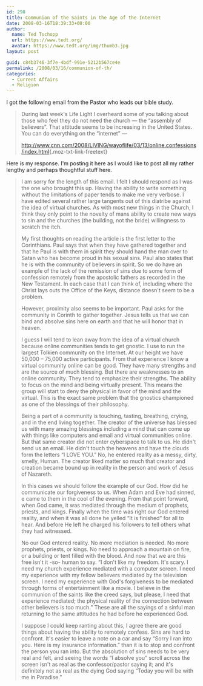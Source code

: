```yaml
---
id: 298
title: Communion of the Saints in the Age of the Internet
date: 2008-03-16T18:39:33+00:00
author:
  name: Ted Tschopp
  url: https://www.tedt.org/
  avatar: https://www.tedt.org/img/thumb3.jpg
layout: post

guid: c84b3746-3f7e-4bdf-991e-5212b567ce4e
permalink: /2008/03/16/communion-of-th/
categories:
  - Current Affairs
  - Religion
---
```

I got the following email from the Pastor who leads our bible study.

> During last week's Life Light I overheard some of you talking about those who feel they do not need the church &#8212; the &#8220;assembly of believers&#8221;. That attitude seems to be increasing in the United States. You can do everything on the &#8220;internet&#8221; &#8212;
> 
> <http://www.cnn.com/2008/LIVING/wayoflife/03/13/online.confessions/index.html>{.moz-txt-link-freetext}

Here is my response. I'm posting it here as I would like to post all my rather lengthy and perhaps thoughtful stuff here.

> I am sorry for the length of this email. I felt I should respond as I was the one who brought this up. Having the ability to write something without the limitations of paper tends to make me very verbose. I have edited several rather large tangents out of this diatribe against the idea of virtual churches. As with most new things in the Church, I think they only point to the novelty of mans ability to create new ways to sin and the churches (the building, not the bride) willingness to scratch the itch.
> 
> My first thoughts on reading the article is the first letter to the Corinthians. Paul says that when they have gathered together and that he Paul is with them in spirit they should hand the man over to Satan who has become proud in his sexual sins. Paul also states that he is with the community of believers in spirit. So we do have an example of the lack of the remission of sins due to some form of confession remotely from the apostolic fathers as recorded in the New Testament. In each case that I can think of, including where the Christ lays outs the Office of the Keys, distance doesn't seem to be a problem.
> 
> However, proximity also seems to be important. Paul asks for the community in Corinth to gather together. Jesus tells us that we can bind and absolve sins here on earth and that he will honor that in heaven.
> 
> I guess I will tend to lean away from the idea of a virtual church because online communities tends to get gnostic. I use to run the largest Tolkien community on the Internet. At our height we have 50,000 &#8211; 75,000 active participants. From that experience I know a virtual community online can be good. They have many strengths and are the source of much blessing. But there are weaknesses to an online community. They tend to emphasize their strengths. The ability to focus on the mind and being virtually present. This means the group will start to deny the physical in favor of the mind and the virtual. This is the exact same problem that the gnostics championed as one of the blessings of their philosophy.
> 
> Being a part of a community is touching, tasting, breathing, crying, and in the end living together. The creator of the universe has blessed us with many amazing blessings including a mind that can come up with things like computers and email and virtual communities online. But that same creator did not enter cyberspace to talk to us. He didn't send us an email. He didn't touch the heavens and have the clouds form the letters &#8220;I LOVE YOU.&#8221; No, he entered reality as a messy, dirty, smelly, Human. The creator liked matter so much that creator and creation became bound up in reality in the person and work of Jesus of Nazareth.
> 
> In this cases we should follow the example of our God. How did he communicate our forgiveness to us. When Adam and Eve had sinned, e came to them in the cool of the evening. From that point forward, when God came, it was mediated through the medium of prophets, priests, and kings. Finally when the time was right our God entered reality, and when it was all done he yelled &#8220;It is finished&#8221; for all to hear. And before He left he charged his followers to tell others what they had witnessed.
> 
> No our God entered reality. No more mediation is needed. No more prophets, priests, or kings. No need to approach a mountain on fire, or a building or tent filled with the blood. And now that we are this free isn't it -so- human to say. &#8220;I don't like my freedom. It's scary. I need my church experience mediated with a computer screen. I need my experience with my fellow believers mediated by the television screen. I need my experience with God's forgiveness to be mediated through forms of entertainment like a movie. I believe in the communion of the saints like the creed says, but please, I need that experience mediated; the physical reality of the connection between other believers is too much.&#8221; These are all the sayings of a sinful man returning to the same attitudes he had before he experienced God.
> 
> I suppose I could keep ranting about this, I agree there are good things about having the ability to remotely confess. Sins are hard to confront. It's easier to leave a note on a car and say &#8220;Sorry I ran into you. Here is my insurance information.&#8221; than it is to stop and confront the person you ran into. But the absolution of sins needs to be very real and felt, and seeing the words &#8220;I absolve you&#8221; scroll across the screen isn't as real as the confessor/pastor saying it; and it's definitely not as real as the dying God saying &#8220;Today you will be with me in Paradise.&#8221;